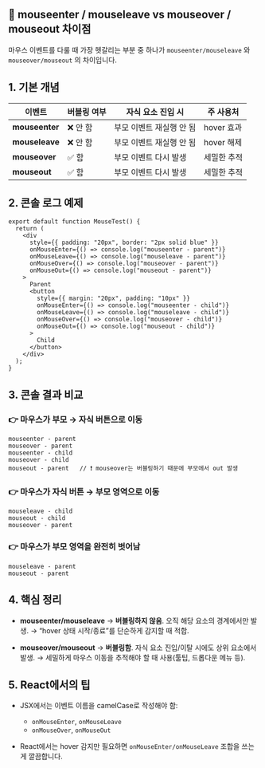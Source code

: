 ## 🎯 mouseenter / mouseleave vs mouseover / mouseout 차이점

마우스 이벤트를 다룰 때 가장 헷갈리는 부분 중 하나가
`mouseenter/mouseleave` 와 `mouseover/mouseout` 의 차이입니다.

## 1. 기본 개념

| 이벤트         | 버블링 여부 | 자식 요소 진입 시        | 주 사용처   |
| -------------- | ----------- | ------------------------ | ----------- |
| **mouseenter** | ❌ 안 함    | 부모 이벤트 재실행 안 됨 | hover 효과  |
| **mouseleave** | ❌ 안 함    | 부모 이벤트 재실행 안 됨 | hover 해제  |
| **mouseover**  | ✅ 함       | 부모 이벤트 다시 발생    | 세밀한 추적 |
| **mouseout**   | ✅ 함       | 부모 이벤트 다시 발생    | 세밀한 추적 |

## 2. 콘솔 로그 예제

```tsx
export default function MouseTest() {
  return (
    <div
      style={{ padding: "20px", border: "2px solid blue" }}
      onMouseEnter={() => console.log("mouseenter - parent")}
      onMouseLeave={() => console.log("mouseleave - parent")}
      onMouseOver={() => console.log("mouseover - parent")}
      onMouseOut={() => console.log("mouseout - parent")}
    >
      Parent
      <button
        style={{ margin: "20px", padding: "10px" }}
        onMouseEnter={() => console.log("mouseenter - child")}
        onMouseLeave={() => console.log("mouseleave - child")}
        onMouseOver={() => console.log("mouseover - child")}
        onMouseOut={() => console.log("mouseout - child")}
      >
        Child
      </button>
    </div>
  );
}
```

## 3. 콘솔 결과 비교

### 👉 마우스가 **부모 → 자식 버튼으로 이동**

```
mouseenter - parent
mouseover - parent
mouseenter - child
mouseover - child
mouseout - parent   // ❗️ mouseover는 버블링하기 때문에 부모에서 out 발생
```

### 👉 마우스가 **자식 버튼 → 부모 영역으로 이동**

```
mouseleave - child
mouseout - child
mouseover - parent
```

### 👉 마우스가 **부모 영역을 완전히 벗어남**

```
mouseleave - parent
mouseout - parent
```

## 4. 핵심 정리

- **mouseenter/mouseleave**
  → **버블링하지 않음**. 오직 해당 요소의 경계에서만 발생.
  → “hover 상태 시작/종료”를 단순하게 감지할 때 적합.

- **mouseover/mouseout**
  → **버블링함**. 자식 요소 진입/이탈 시에도 상위 요소에서 발생.
  → 세밀하게 마우스 이동을 추적해야 할 때 사용(툴팁, 드롭다운 메뉴 등).

## 5. React에서의 팁

- JSX에서는 이벤트 이름을 camelCase로 작성해야 함:

  - `onMouseEnter`, `onMouseLeave`
  - `onMouseOver`, `onMouseOut`

- React에서는 hover 감지만 필요하면 `onMouseEnter/onMouseLeave` 조합을 쓰는 게 깔끔합니다.
